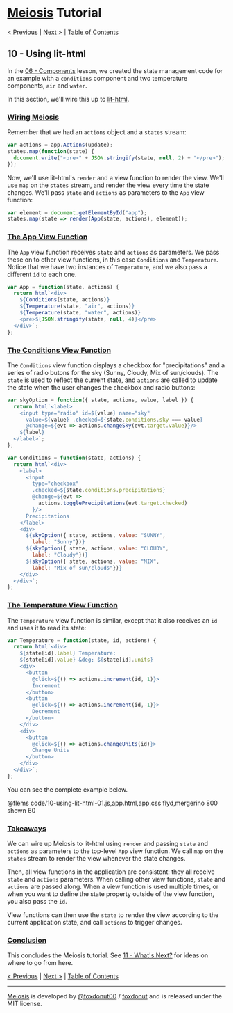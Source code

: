 # [Meiosis](https://meiosis.js.org) Tutorial

[< Previous](09-using-preact.html) |
[Next >](11-whats-next.html) |
[Table of Contents](toc.html)

## 10 - Using lit-html

In the [06 - Components](06-components.html) lesson, we created the state management
code for an example with a `conditions` component and two temperature components, `air` and
`water`.

In this section, we'll wire this up to [lit-html](https://lit-html.polymer-project.org/).

<a name="wiring_meiosis"></a>
### [Wiring Meiosis](#wiring_meiosis)

Remember that we had an `actions` object and a `states` stream:

```js
var actions = app.Actions(update);
states.map(function(state) {
  document.write("<pre>" + JSON.stringify(state, null, 2) + "</pre>");
});
```

Now, we'll use lit-html's `render` and a view function to render the view. We'll use `map`
on the `states` stream, and render the view every time the state changes. We'll pass `state`
and `actions` as parameters to the `App` view function:

```js
var element = document.getElementById("app");
states.map(state => render(App(state, actions), element));
```

<a name="the_app_view_function"></a>
### [The App View Function](#the_app_view_function)

The `App` view function receives `state` and `actions` as parameters. We pass these on to other
view functions, in this case `Conditions` and `Temperature`. Notice that we have two instances
of `Temperature`, and we also pass a different `id` to each one.

```js
var App = function(state, actions) {
  return html`<div>
    ${Conditions(state, actions)}
    ${Temperature(state, "air", actions)}
    ${Temperature(state, "water", actions)}
    <pre>${JSON.stringify(state, null, 4)}</pre>
  </div>`;
};
```

<a name="the_conditions_view_function"></a>
### [The Conditions View Function](#the_conditions_view_function)

The `Conditions` view function displays a checkbox for "precipitations" and a series of radio
butons for the sky (Sunny, Cloudy, Mix of sun/clouds). The `state` is used to reflect the
current state, and `actions` are called to update the state when the user changes the
checkbox and radio buttons:

```js
var skyOption = function({ state, actions, value, label }) {
  return html`<label>
    <input type="radio" id=${value} name="sky"
      value=${value} .checked=${state.conditions.sky === value}
      @change=${evt => actions.changeSky(evt.target.value)}/>
    ${label}
  </label>`;
};

var Conditions = function(state, actions) {
  return html`<div>
    <label>
      <input
        type="checkbox"
        .checked=${state.conditions.precipitations}
        @change=${evt =>
          actions.togglePrecipitations(evt.target.checked)
        }/>
      Precipitations
    </label>
    <div>
      ${skyOption({ state, actions, value: "SUNNY",
        label: "Sunny"})}
      ${skyOption({ state, actions, value: "CLOUDY",
        label: "Cloudy"})}
      ${skyOption({ state, actions, value: "MIX",
        label: "Mix of sun/clouds"})}
    </div>
  </div>`;
};
```

<a name="the_temperature_view_function"></a>
### [The Temperature View Function](#the_temperature_view_function)

The `Temperature` view function is similar, except that it also receives an `id` and uses it to
read its state:

```js
var Temperature = function(state, id, actions) {
  return html`<div>
    ${state[id].label} Temperature:
    ${state[id].value} &deg; ${state[id].units}
    <div>
      <button
        @click=${() => actions.increment(id, 1)}>
        Increment
      </button>
      <button
        @click=${() => actions.increment(id,-1)}>
        Decrement
      </button>
    </div>
    <div>
      <button
        @click=${() => actions.changeUnits(id)}>
        Change Units
      </button>
    </div>
  </div>`;
};
```

You can see the complete example below.

@flems code/10-using-lit-html-01.js,app.html,app.css flyd,mergerino 800 shown 60

<a name="takeaways"></a>
### [Takeaways](#takeaways)

We can wire up Meiosis to lit-html using `render` and passing `state` and `actions` as
parameters to the top-level `App` view function. We call `map` on the `states` stream to
render the view whenever the state changes.

Then, all view functions in the application are consistent: they all receive `state`
and `actions` parameters. When calling other view functions, `state` and `actions` are passed
along. When a view function is used multiple times, or when you want to define the state
property outside of the view function, you also pass the `id`.

View functions can then use the `state` to render the view according to the current application
state, and call `actions` to trigger changes.

<a name="conclusion"></a>
### [Conclusion](#conclusion)

This concludes the Meiosis tutorial. See [11 - What's Next?](11-whats-next.html) for ideas on where
to go from here.

[< Previous](09-using-preact.html) |
[Next >](11-whats-next.html) |
[Table of Contents](toc.html)

-----

[Meiosis](https://meiosis.js.org) is developed by [@foxdonut00](http://twitter.com/foxdonut00) / [foxdonut](https://github.com/foxdonut) and is released under the MIT license.
